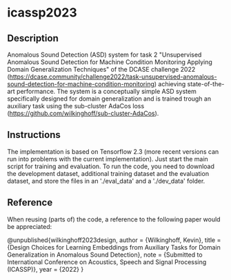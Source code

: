 # icassp2023

## Description

Anomalous Sound Detection (ASD) system for task 2 "Unsupervised Anomalous Sound Detection for Machine Condition Monitoring Applying Domain Generalization Techniques" of the DCASE challenge 2022 (https://dcase.community/challenge2022/task-unsupervised-anomalous-sound-detection-for-machine-condition-monitoring) achieving state-of-the-art performance. The system is a conceptually simple ASD system specifically designed for domain generalization and is trained trough an auxiliary task using the sub-cluster AdaCos loss (https://github.com/wilkinghoff/sub-cluster-AdaCos).

## Instructions

The implementation is based on Tensorflow 2.3 (more recent versions can run into problems with the current implementation). Just start the main script for training and evaluation. To run the code, you need to download the development dataset, additional training dataset and the evaluation dataset, and store the files in an './eval_data' and a './dev_data' folder.

## Reference

When reusing (parts of) the code, a reference to the following paper would be appreciated:

@unpublished{wilkinghoff2023design,
  author = {Wilkinghoff, Kevin},
  title  = {Design Choices for Learning Embeddings from Auxiliary Tasks for Domain Generalization in Anomalous Sound Detection},
  note   = {Submitted to International Conference on Acoustics, Speech and Signal Processing (ICASSP)},
  year   = {2022}
}
